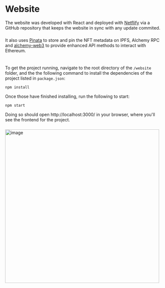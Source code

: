 # Website

The website was developed with React and deployed with [Netflify](https://www.netlify.com/) via a GitHub repository that keeps the website in sync with any update commited. 
###
It also uses [Pinata](https://www.pinata.cloud/) to store and pin the NFT metadata on IPFS, Alchemy RPC and [alchemy-web3](https://github.com/alchemyplatform/alchemy-web3) to provide enhanced API methods to interact with Ethereum.
#
To get the project running, navigate to the root directory of the `/website` folder, and the the following command to install the dependencies of the project listed in `package.json`:
```Shell
npm install
```
Once those have finished installing, run the following to start:
```Shell
npm start
```
Doing so should open http://localhost:3000/ in your browser, where you'll see the frontend for the project.
###
<img width="500" alt="image" src="https://github.com/josevazf/BuildersWeek-NFT_dApp/assets/19204122/11664eda-ac88-47fc-95ff-ddc55db575e7">
